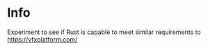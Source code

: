 # Info

Experiment to see if Rust is capable to meet similar requirements to <https://vfxplatform.com/>
